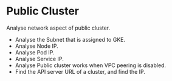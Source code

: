 # Public Cluster

Analyse network aspect of public cluster.

- Analyse the Subnet that is assigned to GKE.
- Analyse Node IP.
- Analyse Pod IP.
- Analyse Service IP.
- Analyse Public cluster works when VPC peering is disabled.
- Find the API server URL of a cluster, and find the IP.
